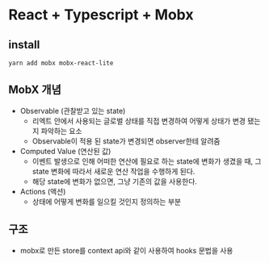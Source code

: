 # React + Typescript + Mobx

## install

```shell
yarn add mobx mobx-react-lite
```

## MobX 개념

- Observable (관찰받고 있는 state)
  - 리엑트 안에서 사용되는 글로벌 상태를 직접 변경하여 어떻게 상태가 변경 됐는지 파악하는 요소
  - Observable이 적용 된 state가 변경되면 observer한테 알려줌
- Computed Value (연산된 값)
  - 이벤트 발생으로 인해 어떠한 연산에 필요로 하는 state에 변화가 생겼을 때, 그 state 변화에 따라서 새로운 연산 작업을 수행하게 된다.
  - 해당 state에 변화가 없으면, 그냥 기존의 값을 사용한다.
- Actions (액션)
  - 상태에 어떻게 변화를 일으킬 것인지 정의하는 부분

## 구조

- mobx로 만든 store를 context api와 같이 사용하여 hooks 문법을 사용
